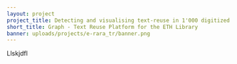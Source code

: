```yaml
---
layout: project
project_title: Detecting and visualising text-reuse in 1'000 digitized books
short_title: Graph - Text Reuse Platform for the ETH Library
banner: uploads/projects/e-rara_tr/banner.png
---
```


Llskjdfl